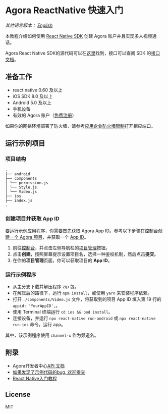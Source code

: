 # Agora ReactNative 快速入门

*其他语言版本： [English](README.md)*

本教程介绍如何使用 [React Native SDK](https://facebook.github.io/react-native/) 创建 Agora 账户并且实现多人视频通话。

Agora React Native SDK的源代码可以在[这里](https://github.com/syanbo/react-native-agora)找到，接口可以查阅 SDK 的[接口文档](https://syanbo.github.io/react-native-agora/globals.html)。

## 准备工作

- react native 0.60 及以上
- iOS SDK 8.0 及以上
- Android 5.0 及以上
- 手机设备
- 有效的 Agora 账户（[免费注册](https://dashboard.agora.io/signin/)）

如果你的网络环境部署了防火墙，请参考[应用企业防火墙限制](https://docs.agora.io/cn/Agora%20Platform/firewall?platform=All%20Platforms)打开相应端口。

## 运行示例项目

### 项目结构

```
.
├── android
├── components
│ └── permission.js
│ └── Style.js
│ └── Video.js
├── ios
├── index.js
.
```

### 创建项目并获取 App ID

要运行示例应用程序，你需要首先获取 Agora App ID。参考以下步骤在控制台[创建一个 Agora 项目](https://docs.agora.io/cn/Agora%20Platform/manage_projects?platform=All%20Platforms#创建新项目)，并获取一个 [App ID](https://docs.agora.io/cn/Agora%20Platform/terms?platform=All%20Platforms#a-nameappidaapp-id)。

1. 前往[控制台](https://console.agora.io/)，并点击左侧导航栏的[项目管理](https://console.agora.io/projects)按钮。
2. 点击**创建**，按照屏幕提示设置项目名，选择一种鉴权机制，然后点击**提交**。
3. 在你的**项目管理**页面，你可以获取项目的 **App ID**。

### 运行示例程序

* 从主分支下载并解压程序 zip 包。
* 在解压后的路径下，运行 `npm install`，或使用 `yarn` 来安装程序依赖。
* 打开 `./components/Video.js` 文件，将获取到的项目 App ID 填入第 19 行的 `appid: 'YourAppID',`。
* 使用 Terminal 终端运行 `cd ios && pod install`。
* 连接设备，并运行 `npx react-native run-android` 或 `npx react-native run-ios` 命令，运行 app。

其中，该示例程序使用 `channel-x` 作为频道名。

## 附录
* Agora开发者中心[API 文档](https://docs.agora.io/cn/)
* [如果发现了示例代码的bug, 欢迎提交](https://github.com/AgoraIO-Community/Agora-RN-Quickstart/issues)
* [React Native入门教程](https://facebook.github.io/react-native/docs/getting-started.html)

## License
MIT
